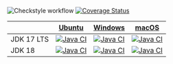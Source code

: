![Checkstyle workflow](https://github.com/dugoalberto/second_assignment/actions/workflows/checkstyle.yml/badge.svg)
[![Coverage Status](https://coveralls.io/repos/github/dugoalberto/second_assignment/badge.svg?branch=develop)](https://coveralls.io/github/dugoalberto/second_assignment?branch=develop)

<!-- ciMatrixStart -->
|    | [Ubuntu](https://github.com/actions/virtual-environments/blob/main/images/linux/Ubuntu2004-Readme.md) | [Windows](https://github.com/actions/virtual-environments/blob/main/images/win/Windows2022-Readme.md) | [macOS](https://github.com/actions/virtual-environments/blob/main/images/macos/macos-11-Readme.md) |
|----|:---:|:---:|:---:|
| JDK 17 LTS |[![Java CI](https://github.com/dugoalberto/mtss_assignment_2/actions/workflows/maven_ubuntu_jdk17.yml/badge.svg?branch=master)](https://github.com/dugoalberto/mtss_assignment_2/actions/workflows/maven_ubuntu_jdk17.yml) |[![Java CI](https://github.com/dugoalberto/mtss_assignment_2/actions/workflows/maven_windows_jdk17.yml/badge.svg?branch=master)](https://github.com/dugoalberto/mtss_assignment_2/actions/workflows/maven_windows_jdk17.yml) |[![Java CI](https://github.com/dugoalberto/mtss_assignment_2/actions/workflows/maven_macos_jdk17.yml/badge.svg?branch=master)](https://github.com/dugoalberto/mtss_assignment_2/actions/workflows/maven_macos_jdk17.yml) |
| JDK 18 |[![Java CI](https://github.com/dugoalberto/mtss_assignment_2/actions/workflows/maven_ubuntu_jdk18.yml/badge.svg?branch=master)](https://github.com/dugoalberto/mtss_assignment_2/actions/workflows/maven_ubuntu_jdk18.yml) |[![Java CI](https://github.com/dugoalberto/mtss_assignment_2/actions/workflows/maven_windows_jdk18.yml/badge.svg?branch=master)](https://github.com/dugoalberto/mtss_assignment_2/actions/workflows/maven_windows_jdk18.yml) |[![Java CI](https://github.com/dugoalberto/mtss_assignment_2/actions/workflows/maven_macos_jdk18.yml/badge.svg?branch=master)](https://github.com/dugoalberto/mtss_assignment_2/actions/workflows/maven_macos_jdk18.yml) |
<!-- ciMatrixEnd -->